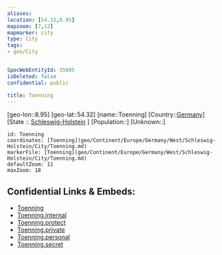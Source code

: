 ```yaml
---
aliases: 
location: [54.32,8.95]
mapzoom: [7,12] 
mapmarker: city 
type: City
tags:
- geo/City


SpocWebEntityId: 35085
isDeleted: false
confidential: public

title: Toenning
---
```

[geo-lon::8.95]
[geo-lat::54.32]
[name::Toenning]
[Country::[Germany](geo/Continent/Europe/Germany.md)]
[State :: [Schleswig-Holstein](geo/Continent/Europe/Germany/West/Schleswig-Holstein.md) ]
[Population::]
[Unknown::]


```leaflet
id: Toenning
coordinates: [Toenning](geo/Continent/Europe/Germany/West/Schleswig-Holstein/City/Toenning.md)
markerFile: [Toenning](geo/Continent/Europe/Germany/West/Schleswig-Holstein/City/Toenning.md)
defaultZoom: 11 
maxZoom: 18
```


## Confidential Links & Embeds: 
- [Toenning](../../../../../../../../_public/geo/Continent/Europe/Germany/West/Schleswig-Holstein/City/Toenning.md) 
- [Toenning.internal](../../../../../../../../_internal/geo/Continent/Europe/Germany/West/Schleswig-Holstein/City/Toenning.internal.md) 
- [Toenning.protect](../../../../../../../../_protect/geo/Continent/Europe/Germany/West/Schleswig-Holstein/City/Toenning.protect.md) 
- [Toenning.private](../../../../../../../../_private/geo/Continent/Europe/Germany/West/Schleswig-Holstein/City/Toenning.private.md) 
- [Toenning.personal](../../../../../../../../_personal/geo/Continent/Europe/Germany/West/Schleswig-Holstein/City/Toenning.personal.md) 
- [Toenning.secret](../../../../../../../../_secret/geo/Continent/Europe/Germany/West/Schleswig-Holstein/City/Toenning.secret.md) 
